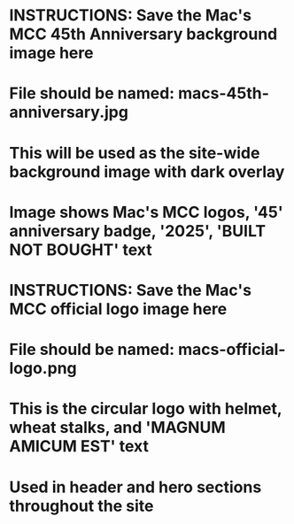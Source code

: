 # INSTRUCTIONS: Save the Mac's MCC 45th Anniversary background image here
# File should be named: macs-45th-anniversary.jpg
# This will be used as the site-wide background image with dark overlay
# Image shows Mac's MCC logos, '45' anniversary badge, '2025', 'BUILT NOT BOUGHT' text
# INSTRUCTIONS: Save the Mac's MCC official logo image here
# File should be named: macs-official-logo.png  
# This is the circular logo with helmet, wheat stalks, and 'MAGNUM AMICUM EST' text
# Used in header and hero sections throughout the site
